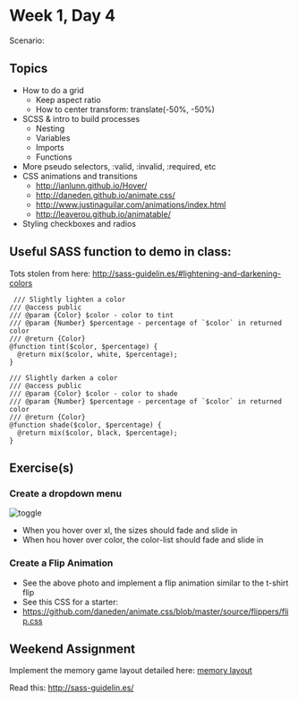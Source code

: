 # Week 1, Day 4

Scenario:

## Topics

- How to do a grid
	- Keep aspect ratio
	- How to center transform: translate(-50%, -50%)
- SCSS & intro to build processes
  - Nesting
  - Variables
  - Imports
  - Functions
- More pseudo selectors, :valid, :invalid, :required, etc
- CSS animations and transitions
  * http://ianlunn.github.io/Hover/
  * http://daneden.github.io/animate.css/
  * http://www.justinaguilar.com/animations/index.html
  * http://leaverou.github.io/animatable/
- Styling checkboxes and radios

## Useful SASS function to demo in class:

Tots stolen from here: http://sass-guidelin.es/#lightening-and-darkening-colors

     /// Slightly lighten a color
    /// @access public
    /// @param {Color} $color - color to tint
    /// @param {Number} $percentage - percentage of `$color` in returned color
    /// @return {Color}
    @function tint($color, $percentage) {
      @return mix($color, white, $percentage);
    }

    /// Slightly darken a color
    /// @access public
    /// @param {Color} $color - color to shade
    /// @param {Number} $percentage - percentage of `$color` in returned color
    /// @return {Color}
    @function shade($color, $percentage) {
      @return mix($color, black, $percentage);
    }

## Exercise(s)

### Create a dropdown menu

![toggle](https://github.com/tiy-durham-fe-2015/curriculum/raw/master/img/tshirts.gif)

* When you hover over xl, the sizes should fade and slide in
* When hou hover over color, the color-list should fade and slide in

### Create a Flip Animation

* See the above photo and implement a flip animation similar to the t-shirt flip
* See this CSS for a starter:
* https://github.com/daneden/animate.css/blob/master/source/flippers/flip.css

## Weekend Assignment

Implement the memory game layout detailed here: [memory layout](https://github.com/tiy-durham-fe-2015/curriculum/tree/master/assignments/memory-layout)

Read this: http://sass-guidelin.es/
